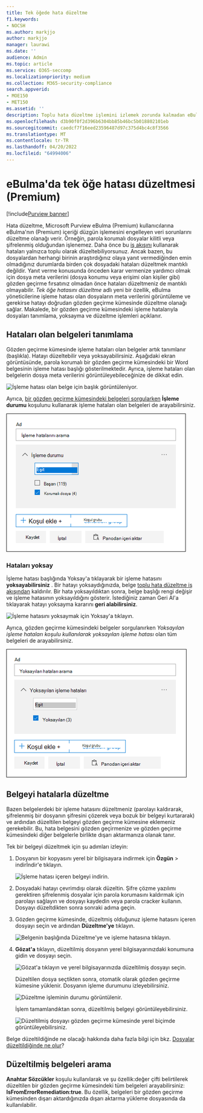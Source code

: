 ```yaml
---
title: Tek öğede hata düzeltme
f1.keywords:
- NOCSH
ms.author: markjjo
author: markjjo
manager: laurawi
ms.date: ''
audience: Admin
ms.topic: article
ms.service: O365-seccomp
ms.localizationpriority: medium
ms.collection: M365-security-compliance
search.appverid:
- MOE150
- MET150
ms.assetid: ''
description: Toplu hata düzeltme işlemini izlemek zorunda kalmadan eBulma (Premium) içindeki bir gözden geçirme kümesindeki bir belgedeki işleme hatasını düzeltebilirsiniz.
ms.openlocfilehash: d3b90f0f2d396b6304bb85b46bc5b018802101eb
ms.sourcegitcommit: caedcf7f16eed23596487d97c375d4bc4c8f3566
ms.translationtype: MT
ms.contentlocale: tr-TR
ms.lasthandoff: 04/20/2022
ms.locfileid: "64994006"
---
```

# <a name="single-item-error-remediation-in-ediscovery-premium"></a>eBulma'da tek öğe hatası düzeltmesi (Premium)

[!include[Purview banner](../includes/purview-rebrand-banner.md)]

Hata düzeltme, Microsoft Purview eBulma (Premium) kullanıcılarına eBulma'nın (Premium) içeriği düzgün işlemesini engelleyen veri sorunlarını düzeltme olanağı verir. Örneğin, parola korumalı dosyalar kilitli veya şifrelenmiş olduğundan işlenemez. Daha önce bu [iş akışını](error-remediation-when-processing-data-in-advanced-ediscovery.md) kullanarak hataları yalnızca toplu olarak düzeltebiliyorsunuz. Ancak bazen, bu dosyalardan herhangi birinin araştırdığınız olaya yanıt vermediğinden emin olmadığınız durumlarda birden çok dosyadaki hataları düzeltmek mantıklı değildir. Yanıt verme konusunda önceden karar vermenize yardımcı olmak için dosya meta verilerini (dosya konumu veya erişimi olan kişiler gibi) gözden geçirme fırsatınız olmadan önce hataları düzeltmeniz de mantıklı olmayabilir. *Tek öğe hatasını düzeltme* adlı yeni bir özellik, eBulma yöneticilerine işleme hatası olan dosyaların meta verilerini görüntüleme ve gerekirse hatayı doğrudan gözden geçirme kümesinde düzeltme olanağı sağlar. Makalede, bir gözden geçirme kümesindeki işleme hatalarıyla dosyaları tanımlama, yoksayma ve düzeltme işlemleri açıklanır.

## <a name="identify-documents-with-errors"></a>Hataları olan belgeleri tanımlama

Gözden geçirme kümesinde işleme hataları olan belgeler artık tanımlanır (başlıkla). Hatayı düzeltebilir veya yoksayabilirsiniz. Aşağıdaki ekran görüntüsünde, parola korumalı bir gözden geçirme kümesindeki bir Word belgesinin işleme hatası başlığı gösterilmektedir. Ayrıca, işleme hataları olan belgelerin dosya meta verilerini görüntüleyebileceğinize de dikkat edin.

![İşleme hatası olan belge için başlık görüntüleniyor.](../media/SIERimage1.png)

Ayrıca, [bir gözden geçirme kümesindeki belgeleri sorgularken](review-set-search.md) **İşleme durumu** koşulunu kullanarak işleme hataları olan belgeleri de arayabilirsiniz.

![Hata belgelerini aramak için İşlem durumu koşulunu kullanın.](../media/SIERimage2.png)

### <a name="ignore-errors"></a>Hataları yoksay

İşleme hatası başlığında Yoksay'a tıklayarak bir işleme hatasını **yoksayabilirsiniz** . Bir hatayı yoksaydığınızda, belge [toplu hata düzeltme iş akışından](error-remediation-when-processing-data-in-advanced-ediscovery.md) kaldırılır. Bir hata yoksayıldıktan sonra, belge başlığı rengi değişir ve işleme hatasının yoksayıldığını gösterir. İstediğiniz zaman Geri Al'a tıklayarak hatayı yoksayma kararını **geri alabilirsiniz**.

![İşleme hatasını yoksaymak için Yoksay'a tıklayın.](../media/SIERimage3.png)

Ayrıca, gözden geçirme kümesindeki belgeler sorgulanırken *Yoksayılan işleme hataları koşulu kullanılarak yoksayılan işleme hatası* olan tüm belgeleri de arayabilirsiniz.

![Yoksayılan hata belgelerini aramak için Yoksayılan işleme hataları koşulunu kullanın.](../media/SIERimage4.png)

## <a name="remediate-a-document-with-errors"></a>Belgeyi hatalarla düzeltme

Bazen belgelerdeki bir işleme hatasını düzeltmeniz (parolayı kaldırarak, şifrelenmiş bir dosyanın şifresini çözerek veya bozuk bir belgeyi kurtararak) ve ardından düzeltilen belgeyi gözden geçirme kümesine eklemeniz gerekebilir. Bu, hata belgesini gözden geçirmenize ve gözden geçirme kümesindeki diğer belgelerle birlikte dışarı aktarmanıza olanak tanır. 

Tek bir belgeyi düzeltmek için şu adımları izleyin:

1. Dosyanın bir kopyasını yerel bir bilgisayara indirmek için **Özgün** >  indirİndir'e tıklayın.

   ![İşleme hatası içeren belgeyi indirin.](../media/SIERimage5.png)

2. Dosyadaki hatayı çevrimdışı olarak düzeltin. Şifre çözme yazılımı gerektiren şifrelenmiş dosyalar için parola korumasını kaldırmak için parolayı sağlayın ve dosyayı kaydedin veya parola cracker kullanın. Dosyayı düzeltdikten sonra sonraki adıma geçin.

3. Gözden geçirme kümesinde, düzeltmiş olduğunuz işleme hatasını içeren dosyayı seçin ve ardından **Düzeltme'ye** tıklayın.

   ![Belgenin başlığında Düzeltme'ye ve işleme hatasına tıklayın.](../media/SIERimage6.png)


4. **Gözat'a** tıklayın, düzeltilmiş dosyanın yerel bilgisayarınızdaki konumuna gidin ve dosyayı seçin.

   ![Gözat'a tıklayın ve yerel bilgisayarınızda düzeltilmiş dosyayı seçin.](../media/SIERimage7.png)

    Düzeltilen dosya seçtikten sonra, otomatik olarak gözden geçirme kümesine yüklenir. Dosyanın işleme durumunu izleyebilirsiniz.

    ![Düzeltme işleminin durumu görüntülenir.](../media/SIERimage8.png)

   İşlem tamamlandıktan sonra, düzeltilmiş belgeyi görüntüleyebilirsiniz.

    ![Düzeltilmiş dosyayı gözden geçirme kümesinde yerel biçimde görüntüleyebilirsiniz.](../media/SIERimage9.png)

Belge düzeltildiğinde ne olacağı hakkında daha fazla bilgi için bkz. [Dosyalar düzeltildiğinde ne olur](error-remediation-when-processing-data-in-advanced-ediscovery.md#what-happens-when-files-are-remediated)?

## <a name="search-for-remediated-documents"></a>Düzeltilmiş belgeleri arama

**Anahtar Sözcükler** koşulu kullanılarak ve şu özellik:değer çifti belirtilerek düzeltilen bir gözden geçirme kümesindeki tüm belgeleri arayabilirsiniz: **IsFromErrorRemediation:true**. Bu özellik, belgeleri bir gözden geçirme kümesinden dışarı aktardığınızda dışarı aktarma yükleme dosyasında da kullanılabilir.

